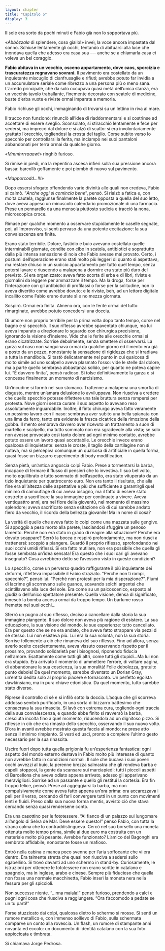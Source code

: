 ```yaml
---
layout: chapter
title: "Capitolo 6"
display: 3
---
```


Il sole era sorto da pochi minuti e Fabio già non lo sopportava più.

«*Abbòzzala* di splendere, coso giallo!» inveì, la voce ancora impastata dal sonno. Schiuse lentamente gli occhi, tentando di abituarsi alla luce che inondava quella che adesso era casa sua --- anche se a chiamarla casa ci voleva un bel coraggio.

**Fabio abitava in un vecchio, osceno appartamento, dove caos, sporcizia e trascuratezza regnavano sovrani.** Il pavimento era costellato da un inquietante miscuglio di cianfrusaglie e rifiuti; avrebbe potuto far invidia a un accumulatore seriale come ribrezzo a una persona più o meno sana. L’arredo principale, che da solo occupava quasi metà dell’unica stanza, era un vecchio tavolo traballante, finemente decorato con scatole di medicine, buste d’erba vuote e riviste ormai imparate a memoria.

Fabio richiuse gli occhi, immaginando di trovarsi su un lettino in riva al mare.

Il trucco non funzionò: rinunciò all’idea di riaddormentarsi e si costrinse ad accettare di essere sveglio. Sconsolato, si stiracchiò lentamente e fece per sedersi, ma imprecò dal dolore e si alzò di scatto: si era involontariamente grattato l’orecchio, togliendosi la crosta del taglio. Corse subito verso lo specchio per controllarsi la ferita, ma inciampò nei suoi pantaloni abbandonati per terra ormai da qualche giorno.

«*Mmmhrrraaaw!*» ringhiò furioso.

Si rimise in piedi, ma la repentina ascesa infierì sulla sua pressione ancora bassa: barcollò goffamente e poi piombò di nuovo sul pavimento.

«*Mapporcodd...!!!*»

Dopo essersi sfogato offendendo varie divinità alle quali non credeva, Fabio si calmò. “*Anche oggi si comincia bene*”, pensò. Si rialzò a fatica e, con molta cautela, raggiunse finalmente la parete opposta a quella del suo letto, dove aveva appeso un minuscolo calendario promozionale di una farmacia. Prese un pennarello da una mensola piuttosto sudicia e tracciò la nona, microscopica croce.

Rimase per qualche momento a osservare stupidamente le caselle segnate, poi, all’improvviso, si sentì pervaso da una potente eccitazione: la sua convalescenza era finita.

Erano stato terribile. Dolore, fastidio e buio avevano costellato quelle interminabili giornate, condite con cibo in scatola, antibiotici e soprattutto dalla più intensa sensazione di noia che Fabio avesse mai provato. Certo, i postumi dell’operazione erano stati molto più leggeri di quanto si aspettava, ma restare chiuso in un sudicio appartamento per tutto quel tempo, senza potersi lavare e riuscendo a malapena a dormire era stato più duro del previsto. Si era organizzato: aveva fatto scorta di erba e di libri, riviste e giornalini da leggere per ammazzare il tempo. Ma la droga, forse per l’interazione con gli antibiotici di profilassi o forse per la solitudine, non lo aveva divertito come avrebbe dovuto; e le riviste, beh, ad un lettore digitale incallito come Fabio erano durate sì e no mezza giornata.

Sospirò. Ormai era finita. Almeno ora, con le ferite ormai del tutto rimarginate, avrebbe potuto concedersi una doccia.

Di umore non proprio terribile per la prima volta dopo tanto tempo, corse nel bagno e si specchiò. Il suo riflesso avrebbe spaventato
chiunque, ma lui aveva imparato a direzionare lo sguardo con chirurgica precisione, ignorando la visione d’insieme. Vide che le ferite alle orecchie ormai si erano cicatrizzate. Sorrise debolmente, senza smettere di osservarsi. La garza sul naso non sanguinava ormai da qualche giorno ed il mento era già a posto da un pezzo, nonostante la sensazione di rigidezza che si irradiava a tutta la mandibola. Si tastò delicatamente nel punto in cui qualcosa di molto simile ad uno scalpello aveva plasmato l’osso: vide le stelle dal dolore, ma a parte quello sembrava abbastanza solido, per quanto ne poteva capire lui. “È davvero finita”, pensò radioso. Si tolse definitivamente la garza e si concesse finalmente un momento di narcisismo.

Un’incudine si formò nel suo stomaco. Trattenne a malapena una smorfia di disgusto, mentre un’amara delusione lo avviluppava. Non riusciva a credere che quello specchio potesse riflettere una tale bruttura senza rompersi per protesta. Nove giorni senza curare il suo aspetto lo avevano reso assolutamente inguardabile. Inoltre, il finto chirurgo aveva fatto veramente un pessimo lavoro con il naso: sembrava aver subito una bella spianata con una lima da ferro, tanto era evidente la fresca cicatrice della rimozione della gobba. Il mento sembrava davvero aver ricevuto un trattamento a suon di martello e scalpello, ma tutto sommato non era sgradevole alla vista; se solo non avesse provocato così tanto dolore ad ogni minimo contatto, avrebbe potuto essere un lavoro quasi accettabile. Le orecchie invece erano qualcosa di inquietante: senza le croste, il taglio della cartilagine non si notava, ma si percepiva comunque un qualcosa di artificiale in quella forma, quasi fosse un bizzarro esperimento di body modification.

Senza pietà, un’antica angoscia colpì Fabio. Prese a tormentarsi la barba, incapace di fermare il flusso di pensieri che lo investiva. Il suo bel volto, molto equilibrato e tutto sommato di bell’aspetto, era stato vituperato da un tizio inquietante per quattrocento euro. Non era tanto il risultato, che alla fine era all’altezza delle aspettative e più che sufficiente a garantirgli quel minimo di camouflage di cui aveva bisogno, ma il fatto di essere stato costretto a sacrificare la sua immagine per continuate a vivere. Aveva ventiquattro anni, era nel fiore della gioventù, nel momento di massimo splendore; aveva sacrificato senza esitazione ciò di cui sarebbe andato fiero da vecchio, il ricordo della bellezza giovanile! Ma in nome di cosa?

La verità di quello che aveva fatto lo colpi come una mazzata sulle gengive. Si appoggiò a peso morto alla parete, lasciandosi sfuggire un penoso lamento. Perché non era stato in grado di reagire alla situazione? Perché era dovuto scappare? Serrò la bocca e respirò profondamente, ma non riuscì a trattenersi: scoppiò a piangere. Guardò il proprio riflesso, sprofondando nei suoi occhi umidi riflessi. Si era fatto mutilare, non era possibile che quella gli fosse sembrata un’idea sensata! Era questo che i suoi cari gli avevano insegnato? Cosa avrebbero detto se l’avessero visto in queste condizioni?

Lo specchio, come un perverso quadro raffigurante il più inquietante dei deformi, rifletteva impassibile il Fabio straziato. “Perché non ti rompi, specchio?”, pensò lui. “Perché non protesti per la mia disperazione?”. Fiumi di lacrime gli scorrevano sulle guance, scavando solchi argentei che scintillavano alla luce del sole. Era come su un palcoscenico, esposto al giudizio dell’unico spettatore presente. Quella visione, densa di significato, innescò la bomba accesa ormai da troppo tempo. Un barlume rosso fremette nei suoi occhi...

Sferrò un pugno al suo riflesso, deciso a cancellare dalla storia la sua immagine piangente. Il suo dolore non aveva più ragione di esistere. La sua educazione, la sua visione del mondo, le sue esperienze: tutto cancellato. Era per questo che se ne era andato, che aveva fatto strappare via pezzi di sé stesso. Lui non esisteva più. Lui era la sua volontà, non la sua storia. Sorrise follemente a ciò che rimaneva del suo riflesso. Fino ad allora, senza averlo scelto coscientemente, aveva vissuto osservando rispetto per il prossimo, provando solidarietà per i bisognosi, riponendo fiducia nell’amore. Esattamente come tutti gli altri, come tutti gli stupidi...Ma lui non era stupido. Era arrivato il momento di ammettere l’errore, di voltare pagina, di abbandonare la sua coscienza, la sua moralità! Folle debolezza, gratuito punto debole! Da quel momento, sarebbe diventato un Dorian Gray, un’entità dedita solo al proprio piacere e tornaconto. Un perfetto egoista dawkinsiano, ma in pura chiave edonistica. Da quel momento, tutto sarebbe stato diverso.

Riprese il controllo di sé e si infilò sotto la doccia. L’acqua che gli scorreva addosso sembrò purificarlo, in una sorta di bizzarro battesimo che consacrava la sua rinascita. Si lavò con estrema cura, togliendo ogni traccia della sua convalescenza, e quando ebbe finito si ravversò la barba, cresciuta incolta fino a quel momento, riducendola ad un dignitoso pizzo. Si riflesse in ciò che era rimasto dello specchio, osservando il suo nuovo volto. D’ora in avanti avrebbe mostrato questa faccia al mondo: ne prese atto senza il minimo rimpianto. Si vestì ed uscì, pronto a compiere l’ultimo gesto necessario per la sua rinascita.

Uscire fuori dopo tutta quella prigionia fu un’esperienza fantastica: ogni aspetto del mondo esterno destava in Fabio molto più interesse di quanto non avrebbe fatto in condizioni normali. Il sole che bucava i suoi poveri occhi avvezzi al buio, la perenne brezza salmastra che gli rendeva barba e capelli stopposi, la gente da scansare sui marciapiedi: tutti i piccoli aspetti di Barcellona che aveva odiato appena arrivato, adesso gli apparivano meravigliosi. Sorrise ad un passante e quello gli restituì la cortesia. Era fin troppo felice, pensò. Prese ad aggeggiarsi la barba, ma non compulsivamente come aveva fatto appena un’ora prima: ora accarezzava i peli per il verso, cercando di farli convergere tutti in un punto con movimenti lenti e fluidi. Preso dalla sua nuova forma mentis, avvistò ciò che stava cercando senza quasi rendersene conto.

Era una casottino per le fototessere. “Al fianco di un palazzo sul lungomare all’angolo di Selva de Mar. Deve essere questo!” pensò Fabio, con tutta la strana calma che lo contraddistingueva. Cercò nel suo borsello una moneta ottenuta molto tempo prima, simile ai due euro ma costruita con un materiale molto più pesante. Avrebbe funzionato? L’amico del Bagonghi era sembrato affidabile, nonostante fosse un mafioso.

Entrò nella cabina e manca poco svenne per l’aria soffocante che vi era dentro. Era talmente stretta che quasi non riusciva a sedersi sullo sgabellino. Si trovò davanti ad uno schermo in stand-by. Curiosamente, le istruzioni per ottenere le fototessere non erano scritte in catalano e spagnolo, ma in inglese, arabo e cinese. Sempre più fiducioso che quella non fosse una normale macchinetta, Fabio inserì la moneta nera nella fessura per gli spiccioli.

Non successe niente. “...nna maiala!” pensò furioso, prendendo a calci e pugni ogni cosa che riusciva a raggiungere. “Ora t’accomodo a pedate se un tu parti!”

Forse stuzzicato dai colpi, qualcosa dietro lo schermo si mosse. Si sentì un rumore metallico e, con immenso sollievo di Fabio, sulla schermata comparve un conto alla rovescia. Un flash, un rumore di stampante anni novanta ed eccolo: un documento di identità catalano con la sua foto appiccicata e timbrata.

Si chiamava Jorge Pedrosa.
